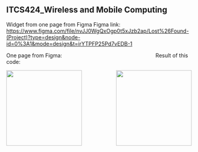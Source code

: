 ## ITCS424_Wireless and Mobile Computing
Widget from one page from Figma
Figma link: https://www.figma.com/file/nvJJ0WgQxOgp0t5xJzb2ap/Lost%26Found-(Project)?type=design&node-id=0%3A1&mode=design&t=irYTPFP25Pd7vEDB-1


One page from Figma:            &nbsp; &nbsp; &nbsp;    &nbsp; &nbsp; &nbsp; &nbsp; &nbsp; &nbsp; &nbsp;     &nbsp; &nbsp; &nbsp; &nbsp; &nbsp; &nbsp; &nbsp; &nbsp; &nbsp;                &nbsp; &nbsp; &nbsp; &nbsp;                      &nbsp; &nbsp; &nbsp; &nbsp;            &nbsp; &nbsp; &nbsp; &nbsp;                                                      Result of this code:

<img src="![image](https://github.com/qndska/Widgetfromfigma/assets/106175374/60256b7a-2141-4040-baaa-08b75c530890)"  width="200"/>
    &nbsp; &nbsp; &nbsp;   &nbsp; &nbsp;  &nbsp; &nbsp;   &nbsp; &nbsp; &nbsp; &nbsp;                             

<img src="![Screenshot_1706957337](https://github.com/qndska/Widgetfromfigma/assets/106175374/7d182589-776d-4c4f-b7ba-bb641ced2479)" width="200"/>
